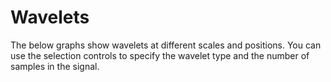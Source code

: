# Wavelets

The below graphs show wavelets at different scales and positions. You can use the selection controls to specify the wavelet type and the number of samples in the signal.

<div class="DivExploreWavelets"></div>
